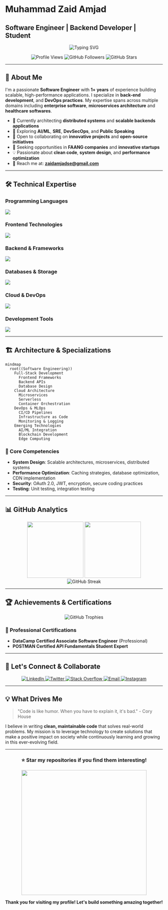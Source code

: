 # Muhammad Zaid Amjad
## Software Engineer | Backend Developer | Student

<div align="center">
  <img src="https://readme-typing-svg.herokuapp.com?font=Fira+Code&pause=1000&color=00D9FF&center=true&vCenter=true&width=435&lines=Software+Engineer;Back-end+Developer;Curious Student;Python+Developer" alt="Typing SVG" />
</div>

<p align="center">
  <img src="https://komarev.com/ghpvc/?username=zaidy-mughal&label=Profile%20views&color=0e75b6&style=flat" alt="Profile Views" />
  <img src="https://img.shields.io/github/followers/zaidy-mughal?label=Followers&style=social" alt="GitHub Followers" />
  <img src="https://img.shields.io/github/stars/zaidy-mughal?label=Stars&style=social" alt="GitHub Stars" />
</p>

---

## 🚀 About Me

I'm a passionate **Software Engineer** with **1+ years** of experience building scalable, high-performance applications. I specialize in **back-end development**, and **DevOps practices**. My expertise spans across multiple domains including **enterprise software**, **microservices architecture** and **healthcare softwares**.

- 🔭 Currently architecting **distributed systems** and **scalable backends applications**
- 🌱 Exploring **AI/ML**, **SRE**, **DevSecOps**, and **Public Speaking**
- 👯 Open to collaborating on **innovative projects** and **open-source initiatives**
- 🎯 Seeking opportunities in **FAANG companies** and **innovative startups**
- 💡 Passionate about **clean code**, **system design**, and **performance optimization**
- 📧 Reach me at: **zaidamjadse@gmail.com**

---

## 🛠️ Technical Expertise

### Programming Languages
<p align="left">
  <img src="https://skillicons.dev/icons?i=python,java,javascript,cpp,c,dart" />
</p>

### Frontend Technologies
<p align="left">
  <img src="https://skillicons.dev/icons?i=react,html,css,sass,bootstrap,jquery" />
</p>

### Backend & Frameworks
<p align="left">
  <img src="https://skillicons.dev/icons?i=nodejs,express,django,fastapi,flask,graphql" />
</p>

### Databases & Storage
<p align="left">
  <img src="https://skillicons.dev/icons?i=postgresql,mysql,mongodb,redis,supabase,firebase" />
  <!--<img src="https://skillicons.dev/icons?i=postgresql,mysql,mongodb,redis,cassandra,elasticsearch,supabase,firebase" />-->
</p>

### Cloud & DevOps
<p align="left">
  <img src="https://skillicons.dev/icons?i=aws,gcp,docker,githubactions" />
</p>

### Development Tools
<p align="left">
  <img src="https://skillicons.dev/icons?i=vscode,idea,pycharm,vim,git,github,figma,postman,linux,jira,trello" />
</p>

---

## 🏗️ Architecture & Specializations

```mermaid
mindmap
  root((Software Engineering))
    Full-Stack Development
      Frontend Frameworks
      Backend APIs
      Database Design
    Cloud Architecture
      Microservices
      Serverless
      Container Orchestration
    DevOps & MLOps
      CI/CD Pipelines
      Infrastructure as Code
      Monitoring & Logging
    Emerging Technologies
      AI/ML Integration
      Blockchain Development
      Edge Computing
```

### 🎯 Core Competencies

- **System Design**: Scalable architectures, microservices, distributed systems
- **Performance Optimization**: Caching strategies, database optimization, CDN implementation
- **Security**: OAuth 2.0, JWT, encryption, secure coding practices
- **Testing**: Unit testing, integration testing
<!--- **Testing**: Unit testing, integration testing, E2E testing, TDD/BDD //
- **Monitoring**: APM tools, logging, metrics, alerting systems
-->

---

## 📊 GitHub Analytics

<div align="center">
  <img height="180em" src="https://github-readme-stats.vercel.app/api?username=zaidy-mughal&show_icons=true&theme=tokyonight&include_all_commits=true&count_private=true&hide_border=true"/>
  <img height="180em" src="https://github-readme-stats.vercel.app/api/top-langs/?username=zaidy-mughal&layout=compact&langs_count=8&theme=tokyonight&hide_border=true"/>
</div>

<div align="center">
  <img src="https://github-readme-streak-stats.herokuapp.com/?user=zaidy-mughal&theme=tokyonight&hide_border=true" alt="GitHub Streak"/>
</div>

---

## 🏆 Achievements & Certifications

<div align="center">
  <img src="https://github-profile-trophy.vercel.app/?username=zaidy-mughal&theme=tokyonight&no-frame=true&column=7&margin-w=15&margin-h=15" alt="GitHub Trophies"/>
</div>

### 📜 Professional Certifications
- **DataCamp Certified Associate Software Engineer** (Professional)
- **POSTMAN Certified API Fundamentals Student Expert**

<!--
- **AWS Certified Solutions Architect** (Professional)
- **Google Cloud Professional Cloud Architect**
- **Kubernetes Certified Administrator (CKA)**
- **Docker Certified Associate**
- **Certified Ethical Hacker (CEH)**


---

## 💼 Professional Experience

### Software Engineer | Tech Lead 
**Building enterprise-grade solutions with 99.9% uptime**
- Led development of microservices architecture serving **10M+ users**
- Reduced system latency by **40%** through performance optimization
- Implemented CI/CD pipelines reducing deployment time by **60%**
- Mentored **15+ junior developers** and conducted code reviews

---

## 🔥 Featured Projects

<div align="center">
  <a href="https://github.com/zaidy-mughal/enterprise-erp-system">
    <img src="https://github-readme-stats.vercel.app/api/pin/?username=zaidy-mughal&repo=enterprise-erp-system&theme=tokyonight&hide_border=true" />
  </a>
  <a href="https://github.com/zaidy-mughal/ml-recommendation-engine">
    <img src="https://github-readme-stats.vercel.app/api/pin/?username=zaidy-mughal&repo=ml-recommendation-engine&theme=tokyonight&hide_border=true" />
  </a>
</div>

---

## 📈 Contribution Graph

<div align="center">
  <img src="https://github-contributor-stats.vercel.app/api?username=zaidy-mughal&limit=5&theme=tokyonight&combine_all_yearly_contributions=true" alt="Contribution Stats"/>
</div>

-->

---

## 🤝 Let's Connect & Collaborate

<div align="center">
  <a href="https://linkedin.com/in/muhammad-zaid-amjad-a5543a267" target="_blank">
    <img src="https://img.shields.io/badge/LinkedIn-0077B5?style=for-the-badge&logo=linkedin&logoColor=white" alt="LinkedIn"/>
  </a>
  <a href="https://twitter.com/zaidy_mughal" target="_blank">
    <img src="https://img.shields.io/badge/Twitter-1DA1F2?style=for-the-badge&logo=twitter&logoColor=white" alt="Twitter"/>
  </a>
  <a href="https://stackoverflow.com/users/23504648/zaydecode" target="_blank">
    <img src="https://img.shields.io/badge/Stack_Overflow-FE7A16?style=for-the-badge&logo=stack-overflow&logoColor=white" alt="Stack Overflow"/>
  </a>
  <a href="mailto:zaidamjadse@gmail.com" target="_blank">
    <img src="https://img.shields.io/badge/Email-D14836?style=for-the-badge&logo=gmail&logoColor=white" alt="Email"/>
  </a>
  <a href="https://instagram.com/zaidy_mughal" target="_blank">
    <img src="https://img.shields.io/badge/Instagram-E4405F?style=for-the-badge&logo=instagram&logoColor=white" alt="Instagram"/>
  </a>
</div>

---

## 💡 What Drives Me

> "Code is like humor. When you have to explain it, it's bad." - Cory House

I believe in writing **clean, maintainable code** that solves real-world problems. My mission is to leverage technology to create solutions that make a positive impact on society while continuously learning and growing in this ever-evolving field.

---
<!--
## 📊 Weekly Development Breakdown

```text
Python       12 hrs 30 mins  ████████████░░░  48.2%
JavaScript   6 hrs 15 mins   █████░░░░░░░░░░  24.1%
TypeScript   3 hrs 45 mins   ███░░░░░░░░░░░░  14.5%
Java         2 hrs 20 mins   ██░░░░░░░░░░░░░   9.0%
Go           1 hr 10 mins    █░░░░░░░░░░░░░░   4.2%
```

-->

<div align="center">
  <h3>⭐ Star my repositories if you find them interesting!</h3>
  <p>
    <img src="https://user-images.githubusercontent.com/74038190/212284158-e840e285-664b-44d7-b79b-e264b5e54825.gif" width="400">
  </p>
  
  **Thank you for visiting my profile! Let's build something amazing together!**
</div>











<!--
<h1 align="center">Assalam o Alaikum! Everyone 👋<br>I'm Muhammad Zaid Amjad</h1>

<h3 align="center">A Software Engineer from Pakistan</h3> 

<p align="center"> <img src="https://komarev.com/ghpvc/?username=zaidy-mughal&label=Profile%20views&color=0e75b6&style=flat" alt="zaidy-mughal" /> </p>

- 💻  I’m currently learning  **Python, Scalable Backend, DSA** 

- 👨‍💼 I’m looking to collaborate on  **Programming Projects** 

- 🤝 I’m looking for help with  **Real-world Websites** 

- 💬 Ask me about  **Java, JavaFX, C, C++, Python, Django.** 

- ⚡ Fun fact  **I can play cricket better than PCT.** 

- 📫 How to reach me  **zaidamjadse@gmail.com** 


---
### :wrench: Frameworks and Tools:
<p align="center"><a href="https://www.cprogramming.com/" target="_blank" rel="noreferrer"> <img src="https://raw.githubusercontent.com/devicons/devicon/master/icons/c/c-original.svg" alt="c" width="40" height="40"/> </a> <a href="https://www.w3schools.com/cpp/" target="_blank" rel="noreferrer"> <img src="https://raw.githubusercontent.com/devicons/devicon/master/icons/cplusplus/cplusplus-original.svg" alt="cplusplus" width="40" height="40"/> </a> <a href="https://www.w3schools.com/css/" target="_blank" rel="noreferrer"> <img src="https://raw.githubusercontent.com/devicons/devicon/master/icons/css3/css3-original-wordmark.svg" alt="css3" width="40" height="40"/> </a> <a href="https://www.figma.com/" target="_blank" rel="noreferrer"> <img src="https://www.vectorlogo.zone/logos/figma/figma-icon.svg" alt="figma" width="40" height="40"/> </a> <a href="https://git-scm.com/" target="_blank" rel="noreferrer"> <img src="https://www.vectorlogo.zone/logos/git-scm/git-scm-icon.svg" alt="git" width="40" height="40"/> </a> <a href="https://www.w3.org/html/" target="_blank" rel="noreferrer"> <img src="https://raw.githubusercontent.com/devicons/devicon/master/icons/html5/html5-original-wordmark.svg" alt="html5" width="40" height="40"/> </a> <a href="https://www.java.com" target="_blank" rel="noreferrer"> <img src="https://raw.githubusercontent.com/devicons/devicon/master/icons/java/java-original.svg" alt="java" width="40" height="40"/> </a> <a href="https://developer.mozilla.org/en-US/docs/Web/JavaScript" target="_blank" rel="noreferrer"> <img src="https://raw.githubusercontent.com/devicons/devicon/master/icons/javascript/javascript-original.svg" alt="javascript" width="40" height="40"/> </a> <a href="https://www.linux.org/" target="_blank" rel="noreferrer"> <img src="https://raw.githubusercontent.com/devicons/devicon/master/icons/linux/linux-original.svg" alt="linux" width="40" height="40"/> </a> <a href="https://www.mysql.com/" target="_blank" rel="noreferrer"> <img src="https://raw.githubusercontent.com/devicons/devicon/master/icons/mysql/mysql-original-wordmark.svg" alt="mysql" width="40" height="40"/> </a> <a href="https://www.postgresql.org" target="_blank" rel="noreferrer"> <img src="https://raw.githubusercontent.com/devicons/devicon/master/icons/postgresql/postgresql-original-wordmark.svg" alt="postgresql" width="40" height="40"/> </a> <a href="https://www.python.org" target="_blank" rel="noreferrer"> <img src="https://raw.githubusercontent.com/devicons/devicon/master/icons/python/python-original.svg" alt="python" width="40" height="40"/> </a></p>


### 🛠️ IDE's / Code Editors:
<div align="center">
<p > 
  <a href="#" target="_blank"> 
    <img alt="VS Code" src="https://img.shields.io/badge/Visual_Studio_Code-0078D4?style=for-the-badge&logo=visual%20studio%20code&logoColor=white"/>
  </a>
    &emsp;
  <a href="#" target="_blank"> 
    <img alt="Netbeans IDE" src="https://img.shields.io/badge/NetBeansIDE-1B6AC6.svg?style=for-the-badge&logo=apache-netbeans-ide&logoColor=white"/>
  </a>
   &emsp;
  <a href="#" target="_blank"> 
   <img alt="pycharm"src="https://img.shields.io/badge/pycharm-143?style=for-the-badge&logo=pycharm&logoColor=black&color=black&labelColor=green"/>
  </a>
   &emsp;
  <a href="#" target="_blank"> 
    <img alt="Dev" src="https://img.shields.io/badge/Dev-001576.svg?style=for-the-badge&logo=Dev&logoColor=blue"/>
  </a>
</p>
</div>

---
### 📈 GitHub Statistics:

[![Zaid Amjad's GitHub stats](https://github-readme-stats.vercel.app/api?username=zaidy-mughal&show_icons=true&theme=github_dark&hide_border=true&border_radius=4&rank_icon=percentile&card_width=500)](https://github.com/zaidy-mughal/) [![GitHub Streak](https://streak-stats.demolab.com?user=zaidy-mughal&theme=github_dark&hide_border=true&border_radius=4&card_width=500)](https://github.com/zaidy-mughal/)


### :globe_with_meridians: Programming Languages :

[![Top Langs](https://github-readme-stats.vercel.app/api/top-langs/?username=zaidy-mughal&layout=pie&theme=github_dark&hide_border=true&border_radius=4&langs_count=6&hide=html,CSS,ejs)](https://github.com/zaidy-mughal/)


---
### 🔘 Connect with me:
<p align="center"><a href="https://twitter.com/zaidy_mughal" target="blank"><img align="center" src="https://raw.githubusercontent.com/rahuldkjain/github-profile-readme-generator/master/src/images/icons/Social/twitter.svg" alt="zaidy_mughal" height="30" width="40" /></a>
<a href="https://www.linkedin.com/in/muhammad-zaid-amjad-a5543a267/" target="blank"><img align="center" src="https://raw.githubusercontent.com/rahuldkjain/github-profile-readme-generator/master/src/images/icons/Social/linked-in-alt.svg" alt="https://www.linkedin.com/in/muhammad-zaid-amjad-a5543a267/" height="30" width="40" /></a>
<a href="https://stackoverflow.com/users/23504648/zaydecode" target="blank"><img align="center" src="https://raw.githubusercontent.com/rahuldkjain/github-profile-readme-generator/master/src/images/icons/Social/stack-overflow.svg" alt="https://stackoverflow.com/users/23504648/muhammad-zaid-amjad" height="30" width="40" /></a>
<a href="https://www.instagram.com/zaidy_mughal/" target="blank"><img align="center" src="https://raw.githubusercontent.com/rahuldkjain/github-profile-readme-generator/master/src/images/icons/Social/instagram.svg" alt="https://www.instagram.com/zaidy_mughal/" height="30" width="40" /></a>
</p>
<p align="center">
  <img src="https://user-images.githubusercontent.com/74038190/212284158-e840e285-664b-44d7-b79b-e264b5e54825.gif" style="width: 100%; max-width: 400px;">
</p>
-->

<!--
<h3 align="right">Wanna Support?</h3>
<p><a href="https://www.buymeacoffee.com/zaidi"> <img align="right" src="https://cdn.buymeacoffee.com/buttons/v2/default-yellow.png" height="50" width="210" alt="zaidy-mughal" /></a></p>
-->


<!--
<p><img align="left" src="https://github-readme-stats.vercel.app/api/top-langs?username=zaidy-mughal&show_icons=true&locale=en&layout=compact" alt="zaidy-mughal" /></p>
<p><img align="center" src="https://github-readme-streak-stats.herokuapp.com/?user=zaidy-mughal&" alt="zaidy-mughal" /></p>
-->



<!---
zaidy-mughal/zaidy-mughal is a ✨ special ✨ repository because its `README.md` (this file) appears on your GitHub profile.
You can click the Preview link to take a look at your changes.
--->
